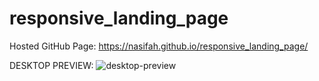 # responsive_landing_page

Hosted GitHub Page: https://nasifah.github.io/responsive_landing_page/

DESKTOP PREVIEW:
![desktop-preview](https://user-images.githubusercontent.com/83665329/177440382-dc889fc9-3a2e-4e98-9ad2-fe3f2d2564c9.jpg)
